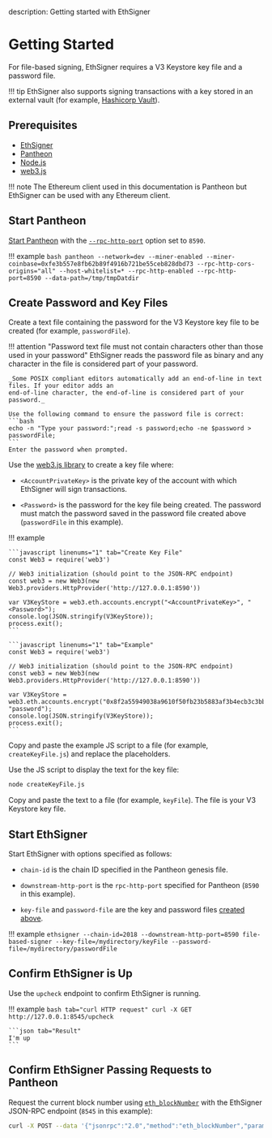 description: Getting started with EthSigner
<!--- END of page meta data -->

# Getting Started 

For file-based signing, EthSigner requires a V3 Keystore key file and a password file.

!!! tip 
    EthSigner also supports signing transactions with a key stored in an external vault (for example, 
    [Hashicorp Vault](Hashicorp.md)).  

## Prerequisites 

* [EthSigner](../Installation/Install-Binaries.md)
* [Pantheon](https://docs.pantheon.pegasys.tech/Installation/Install-Binaries/)
* [Node.js](https://nodejs.org/en/download/)
* [web3.js](https://github.com/ethereum/web3.js/)

!!! note
    The Ethereum client used in this documentation is Pantheon but EthSigner can be used with any Ethereum client.     


## Start Pantheon 

[Start Pantheon](https://docs.pantheon.pegasys.tech/Getting-Started/Starting-Pantheon/) with the 
[`--rpc-http-port`](https://docs.pantheon.pegasys.tech/Reference/Pantheon-CLI-Syntax/#rpc-http-port)
option set to `8590`. 

!!! example
    ```bash
    pantheon --network=dev --miner-enabled --miner-coinbase=0xfe3b557e8fb62b89f4916b721be55ceb828dbd73 --rpc-http-cors-origins="all" --host-whitelist=* --rpc-http-enabled --rpc-http-port=8590 --data-path=/tmp/tmpDatdir
    ```

## Create Password and Key Files 

Create a text file containing the password for the V3 Keystore key file to be created (for example, `passwordFile`). 

!!! attention "Password text file must not contain characters other than those used in your password"
    EthSigner reads the password file as binary and any character in the file is considered part
    of your password.
    
    _Some POSIX compliant editors automatically add an end-of-line in text files. If your editor adds an
    end-of-line character, the end-of-line is considered part of your password._
    
    Use the following command to ensure the password file is correct:
    ```bash
    echo -n "Type your password:";read -s password;echo -ne $password > passwordFile;
    ```
    Enter the password when prompted.

Use the [web3.js library](https://github.com/ethereum/web3.js/) to create a key file where: 

* `<AccountPrivateKey>` is the private key of the account with which EthSigner will sign transactions.  

* `<Password>` is the password for the key file being created. The password must match the password saved in the 
   password file created above (`passwordFile` in this example).

!!! example 

    ```javascript linenums="1" tab="Create Key File"
    const Web3 = require('web3')
    
    // Web3 initialization (should point to the JSON-RPC endpoint)
    const web3 = new Web3(new Web3.providers.HttpProvider('http://127.0.0.1:8590'))
    
    var V3KeyStore = web3.eth.accounts.encrypt("<AccountPrivateKey>", "<Password>");
    console.log(JSON.stringify(V3KeyStore));
    process.exit();
    ```
    
    ```javascript linenums="1" tab="Example"
    const Web3 = require('web3')
        
    // Web3 initialization (should point to the JSON-RPC endpoint)
    const web3 = new Web3(new Web3.providers.HttpProvider('http://127.0.0.1:8590'))
        
    var V3KeyStore = web3.eth.accounts.encrypt("0x8f2a55949038a9610f50fb23b5883af3b4ecb3c3bb792cbcefbd1542c692be63", "password");
    console.log(JSON.stringify(V3KeyStore));
    process.exit();
    ```
    
Copy and paste the example JS script to a file (for example, `createKeyFile.js`) and replace the placeholders. 

Use the JS script to display the text for the key file: 

```bash
node createKeyFile.js
```

Copy and paste the text to a file (for example, `keyFile`). The file is your V3 Keystore key file. 
    
## Start EthSigner

Start EthSigner with options specified as follows: 

* `chain-id` is the chain ID specified in the Pantheon genesis file. 

* `downstream-http-port` is the `rpc-http-port` specified for Pantheon (`8590` in this example). 

* `key-file` and `password-file` are the key and password files [created above](#create-password-and-key-files).  

!!! example
    ```
    ethsigner --chain-id=2018 --downstream-http-port=8590 file-based-signer --key-file=/mydirectory/keyFile --password-file=/mydirectory/passwordFile
    ```

## Confirm EthSigner is Up

Use the `upcheck` endpoint to confirm EthSigner is running.

!!! example
    ```bash tab="curl HTTP request"
    curl -X GET http://127.0.0.1:8545/upcheck
    ```
   
    ```json tab="Result"
    I'm up
    ```

## Confirm EthSigner Passing Requests to Pantheon 

Request the current block number using [`eth_blockNumber`](https://docs.pantheon.pegasys.tech/Reference/Pantheon-API-Methods/#eth_blocknumber) with the EthSigner JSON-RPC endpoint (`8545` in this example): 

```bash
curl -X POST --data '{"jsonrpc":"2.0","method":"eth_blockNumber","params":[],"id":51}' http://127.0.0.1:8545
```